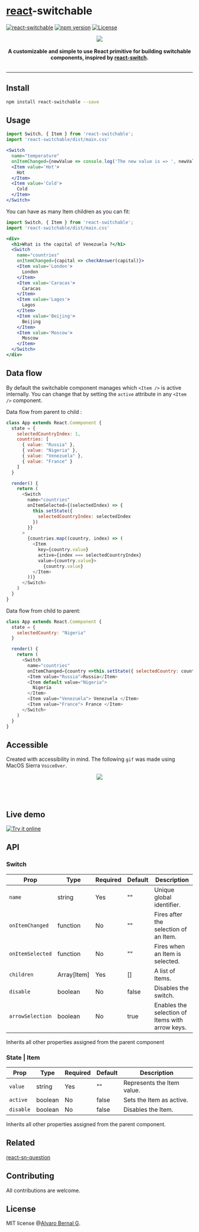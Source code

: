 # [react](https://reactjs.org)-switchable

[![react-switchable](https://travis-ci.org/AlvaroBernalG/react-switchable.svg?branch=master
)](https://badge.fury.io/js/react-switchable)
[![npm
version](https://badge.fury.io/js/react-switchable.svg)](https://badge.fury.io/js/react-switchable)
[![License](https://img.shields.io/badge/license-MIT-blue.svg)](https://github.com/AlvaroBernalG/react-switchable/blob/master/LICENSE)


<p align="center">
  <img src="https://lab.alvarobg.com/react-switchable/assets/example.gif"/>
  <br><br>
  <b> A customizable and simple to use React primitive for building switchable components, inspired by <a href="https://github.com/markusenglund/react-switch"> react-switch</a>. </b>
  <br><br>
</p>

---


## Install

```bash
npm install react-switchable --save
```


## Usage

```jsx
import Switch, { Item } from 'react-switchable';
import 'react-switchable/dist/main.css'

<Switch 
  name="temperature"
  onItemChanged={newValue => console.log('The new value is => ', newValue)}>
  <Item value='Hot'>
    Hot
  </Item>
  <Item value='Cold'>
    Cold
  </Item>
</Switch>
```

You can have as many Item children as you can fit:

```jsx
import Switch, { Item } from 'react-switchable';
import 'react-switchable/dist/main.css'

<div>
  <h1>What is the capital of Venezuela ?</h1>
  <Switch
    name="countries"
    onItemChanged={capital => checkAnswer(capital)}>
    <Item value='London'>
      London
    </Item>
    <Item value='Caracas'>
      Caracas
    </Item>
    <Item value='Lagos'>
      Lagos
    </Item>
    <Item value='Beijing'>
      Beijing
    </Item>
    <Item value='Moscow'>
      Moscow
    </Item>
  </Switch>
</div>
```

## Data flow

By default the switchable component manages which `<Item />` is active internally. You can change that by setting the `active` attribute in any `<Item />` component.

Data flow from parent to child :

```js
class App extends React.Commponent {
  state = {
    selectedCountryIndex: 1,
    countries: [
      { value: "Russia" },
      { value: "Nigeria" },
      { value: "Venezuela" },
      { value: "France" }
    ]
  }

  render() {
    return (
      <Switch
        name="countries"
        onItemSelected={(selectedIndex) => {
          this.setState({
            selectedCountryIndex: selectedIndex
          })
        }}
      >
        {countries.map((country, index) => (
          <Item 
            key={country.value} 
            active={index === selectedCountryIndex} 
            value={country.value}>
              {country.value}
          </Item>
        ))}
      </Switch>
    )
  }
}
```

Data flow from child to parent:

```js
class App extends React.Commponent {
  state = {
    selectedCountry: "Nigeria"
  }

  render() {
    return (
      <Switch
        name="countries"
        onItemChanged={country =>this.setState({ selectedCountry: country })}>
        <Item value="Russia">Russia</Item>
        <Item default value="Nigeria">
          Nigeria
        </Item>
        <Item value="Venezuela"> Venezuela </Item>
        <Item value="France"> France </Item>
      </Switch>
    )
  }
}
```

## Accessible

Created with accessibility in mind. The following `gif` was made using MacOS
Sierra `VoiceOver`.

<p align="center">
  <img src="https://lab.alvarobg.com/react-switchable/assets/accessible.gif"/>
  <br><br>
  <br><br>
</p>


## Live demo

[![Try it online](https://codesandbox.io/static/img/play-codesandbox.svg)](https://codesandbox.io/s/react-switchable-alvarobernalg-lp823)

## API

### Switch

Prop | Type | Required | Default | Description
-----|------|----------|---------|-------------
`name`| string | Yes |  "" | Unique global identifier.
`onItemChanged`| function | No |  "" | Fires after the selection of an Item.
`onItemSelected`| function | No |  "" | Fires when an Item is selected.
`children` | Array[Item] | Yes | [] | A list of Items.
`disable` | boolean | No | false | Disables the switch.
`arrowSelection` | boolean | No | true | Enables the selection of Items with arrow keys.

Inherits all other properties assigned from the parent component

### State | Item

Prop | Type | Required | Default | Description
-----|------|----------|---------|-------------
`value`| string | Yes |  "" | Represents the Item value.
`active` | boolean | No | false | Sets the Item as active.
`disable` | boolean | No | false | Disables the Item.

Inherits all other properties assigned from the parent component.


## Related

[react-sn-question](https://github.com/AlvaroBernalG/react-sn-question)

## Contributing

All contributions are welcome.

## License

MIT license @[Alvaro Bernal G](https://alvarobg.com).


